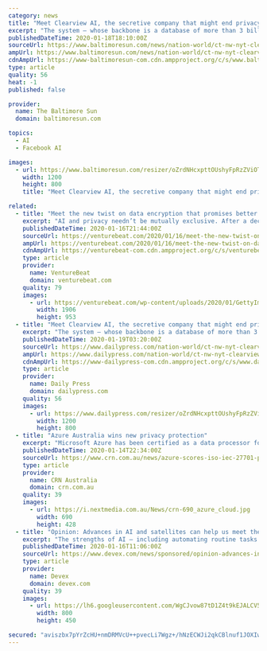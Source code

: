 ```yaml
---
category: news
title: "Meet Clearview AI, the secretive company that might end privacy as we know it"
excerpt: "The system — whose backbone is a database of more than 3 billion images that Clearview claims to have scraped from Facebook ... research,” according to a document provided to Nehlen and later posted online. Ton-That said the company never actually offered such services. The company soon changed its name to Clearview AI and began marketing ..."
publishedDateTime: 2020-01-18T18:10:00Z
sourceUrl: https://www.baltimoresun.com/news/nation-world/ct-nw-nyt-clearview-facial-recognition-20200119-dkdqz7ypaveb3id42tpz7ymase-story.html
ampUrl: https://www.baltimoresun.com/news/nation-world/ct-nw-nyt-clearview-facial-recognition-20200119-dkdqz7ypaveb3id42tpz7ymase-story.html?outputType=amp
cdnAmpUrl: https://www-baltimoresun-com.cdn.ampproject.org/c/s/www.baltimoresun.com/news/nation-world/ct-nw-nyt-clearview-facial-recognition-20200119-dkdqz7ypaveb3id42tpz7ymase-story.html?outputType=amp
type: article
quality: 56
heat: -1
published: false

provider:
  name: The Baltimore Sun
  domain: baltimoresun.com

topics:
  - AI
  - Facebook AI

images:
  - url: https://www.baltimoresun.com/resizer/oZrdNHcxpttOUshyFpRzZViOTZc=/1200x0/top/arc-anglerfish-arc2-prod-tronc.s3.amazonaws.com/public/6ZYRERIGSNBEVEWMOA6S7BMDIU.jpg
    width: 1200
    height: 800
    title: "Meet Clearview AI, the secretive company that might end privacy as we know it"

related:
  - title: "Meet the new twist on data encryption that promises better privacy and security for AI"
    excerpt: "AI and privacy needn’t be mutually exclusive. After a decade in the labs, homomorphic encryption (HE) is emerging as a top way to help protect data privacy in machine learning (ML) and cloud computing. It’s a timely breakthrough: Data from ML is doubling yearly. At the same time, concern about related data privacy and security is growing ..."
    publishedDateTime: 2020-01-16T21:44:00Z
    sourceUrl: https://venturebeat.com/2020/01/16/meet-the-new-twist-on-data-encryption-that-promises-better-privacy-and-security-for-ai/
    ampUrl: https://venturebeat.com/2020/01/16/meet-the-new-twist-on-data-encryption-that-promises-better-privacy-and-security-for-ai/amp/
    cdnAmpUrl: https://venturebeat-com.cdn.ampproject.org/c/s/venturebeat.com/2020/01/16/meet-the-new-twist-on-data-encryption-that-promises-better-privacy-and-security-for-ai/amp/
    type: article
    provider:
      name: VentureBeat
      domain: venturebeat.com
    quality: 79
    images:
      - url: https://venturebeat.com/wp-content/uploads/2020/01/GettyImages-654683563.jpeg?fit=1906%2C953&strip=all
        width: 1906
        height: 953
  - title: "Meet Clearview AI, the secretive company that might end privacy as we know it"
    excerpt: "The system — whose backbone is a database of more than 3 billion images that Clearview claims to have scraped from Facebook ... research,” according to a document provided to Nehlen and later posted online. Ton-That said the company never actually offered such services. The company soon changed its name to Clearview AI and began marketing ..."
    publishedDateTime: 2020-01-19T03:20:00Z
    sourceUrl: https://www.dailypress.com/nation-world/ct-nw-nyt-clearview-facial-recognition-20200119-dkdqz7ypaveb3id42tpz7ymase-story.html
    ampUrl: https://www.dailypress.com/nation-world/ct-nw-nyt-clearview-facial-recognition-20200119-dkdqz7ypaveb3id42tpz7ymase-story.html?outputType=amp
    cdnAmpUrl: https://www-dailypress-com.cdn.ampproject.org/c/s/www.dailypress.com/nation-world/ct-nw-nyt-clearview-facial-recognition-20200119-dkdqz7ypaveb3id42tpz7ymase-story.html?outputType=amp
    type: article
    provider:
      name: Daily Press
      domain: dailypress.com
    quality: 56
    images:
      - url: https://www.dailypress.com/resizer/oZrdNHcxpttOUshyFpRzZViOTZc=/1200x0/top/arc-anglerfish-arc2-prod-tronc.s3.amazonaws.com/public/6ZYRERIGSNBEVEWMOA6S7BMDIU.jpg
        width: 1200
        height: 800
  - title: "Azure Australia wins new privacy protection"
    excerpt: "Microsoft Azure has been certified as a data processor for the new international standard ... “Modern business is driven by digital transformation, including the ability to deeply understand data and unlock the power of big data analytics and AI,” the blog post read. “But before customers – and regulators – will allow you to leverage ..."
    publishedDateTime: 2020-01-14T22:34:00Z
    sourceUrl: https://www.crn.com.au/news/azure-scores-iso-iec-27701-privacy-standard-certification-536497
    type: article
    provider:
      name: CRN Australia
      domain: crn.com.au
    quality: 39
    images:
      - url: https://i.nextmedia.com.au/News/crn-690_azure_cloud.jpg
        width: 690
        height: 428
  - title: "Opinion: Advances in AI and satellites can help us meet the SDGs"
    excerpt: "The strengths of AI — including automating routine tasks ... and companies open to sharing data must consider regulatory frameworks, data privacy, and ethics. Maxar shares satellite imagery and information to aid disaster response, including pre-event imagery, post-event imagery, and a crowdsourced damage assessment through its Open Data ..."
    publishedDateTime: 2020-01-16T11:06:00Z
    sourceUrl: https://www.devex.com/news/sponsored/opinion-advances-in-ai-and-satellites-can-help-us-meet-the-sdgs-96366
    type: article
    provider:
      name: Devex
      domain: devex.com
    quality: 39
    images:
      - url: https://lh6.googleusercontent.com/WgCJvow87tD1Z4t9kEJALCV5JrHjQIfQDb5vkn30i9rfb1nGqTuqsygGHQaTqWTATPx8NmWCzYc9Gt7oiseWq_kuOxNMEdWAarkFPA2HEd9yt_e5lIT4pB0hKrQMe_sZ5lIu8Gk5
        width: 800
        height: 450

secured: "aviszbx7pYrZcHU+nmDRMVcU++pvecLi7Wgz+/hNzECWJi2qkCBlnuf1JOXIwpJx1a5VCMbqkUiVe41RlucD0ar0f/hwfsOYDM/a2zwoTfaUxXGoQaY+ONfsd08B7xvMkxjiD0jQoGJ0/ltP5lp6oMT8tLEIYocjN6j1WV/pMtyJKmqR1n38ceTli1UkVDT0HT2z4vfdmo2HDG8YAdKi/h/ZDWiqPHi6hF6HP7qU3YsOgsWl0BSI0piCOdmumBkcZxqeSHFLY+g3cqSu1XOO515diPMKvf6sM7YD8IyTZzigZSmQtw/b5uOxaKYh/wxdFg52OeJ2RQR9it7hqLlOWsfvFLpcYFt3W/+JXQt/zOddB+bipOBcCVNCXhQFXWJTMHIIrb8Jth4BGIkrcOgE312WlsjN43UourY7fiIalMi35nLMrDgTOEJAp7nOF7PrTsa/CBwHUuZotsw4NO5kcA==;g/C+BIP90doqBRVuRdL7Vg=="
---
```


